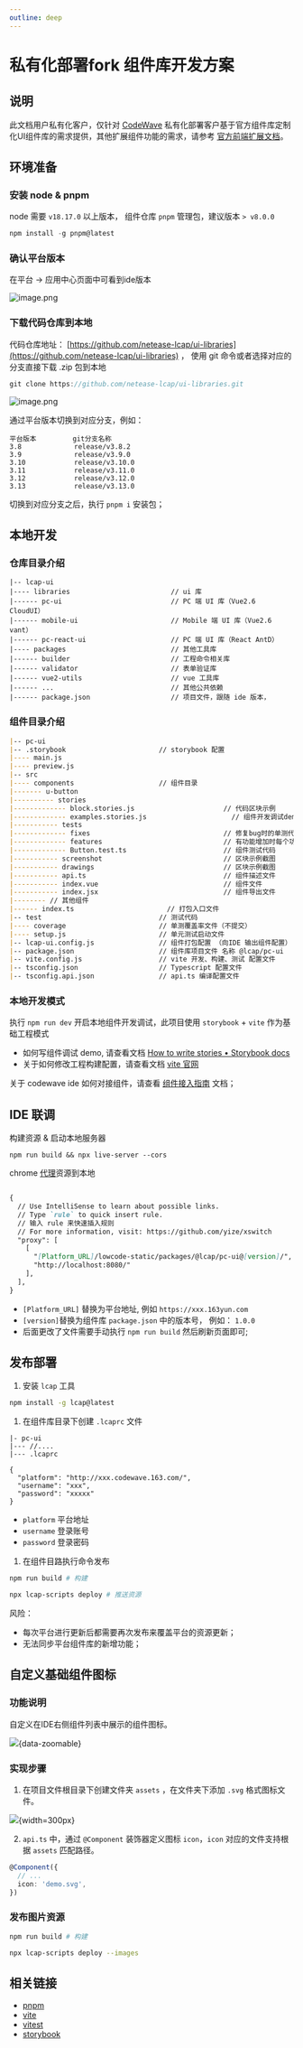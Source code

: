 ```yaml
---
outline: deep
---
```


# 私有化部署fork 组件库开发方案

## 说明

此文档用户私有化客户，仅针对 [CodeWave](https://codewave.163.com/) 私有化部署客户基于官方组件库定制化UI组件库的需求提供，其他扩展组件功能的需求，请参考 [官方前端扩展文档](../frontend/introduction.md)。

## 环境准备

### 安装 node & pnpm

node 需要 `v18.17.0`  以上版本， 组件仓库 `pnpm`  管理包，建议版本 `> v8.0.0` 

```jsx
npm install -g pnpm@latest
```

### 确认平台版本

在平台 → 应用中心页面中可看到ide版本

![image.png](/images/fork1.png)

### 下载代码仓库到本地

代码仓库地址： [https://github.com/netease-lcap/ui-libraries](https://github.com/netease-lcap/ui-libraries) ， 使用 git 命令或者选择对应的分支直接下载 .zip 包到本地

```jsx
git clone https://github.com/netease-lcap/ui-libraries.git
```

![image.png](/images/fork2.png)

通过平台版本切换到对应分支，例如：

```
平台版本         git分支名称
3.8             release/v3.8.2
3.9             release/v3.9.0
3.10            release/v3.10.0
3.11            release/v3.11.0
3.12            release/v3.12.0
3.13            release/v3.13.0
```

切换到对应分支之后，执行 `pnpm i`  安装包；

## 本地开发

### 仓库目录介绍

```
|-- lcap-ui
|---- libraries                         // ui 库
|------ pc-ui                           // PC 端 UI 库（Vue2.6 CloudUI）
|------ mobile-ui                       // Mobile 端 UI 库（Vue2.6 vant）
|------ pc-react-ui                     // PC 端 UI 库（React AntD）
|---- packages                          // 其他工具库
|------ builder                         // 工程命令相关库
|------ validator                       // 表单验证库
|------ vue2-utils                      // vue 工具库
|------ ...                             // 其他公共依赖
|------ package.json                    // 项目文件，跟随 ide 版本，
```

### 组件目录介绍

```markdown
|-- pc-ui
|-- .storybook                       // storybook 配置
|---- main.js
|---- preview.js
|-- src
|---- components                     // 组件目录
|------- u-button
|---------- stories
|------------- block.stories.js                      // 代码区块示例
|------------- examples.stories.js                     // 组件开发调试demo
|----------- tests
|------------- fixes                                 // 修复bug时的单测代码
|------------- features                              // 有功能增加时每个功能新增单测
|------------- Button.test.ts                        // 组件测试代码
|----------- screenshot                              // 区块示例截图
|----------- drawings                                // 区块示例截图
|----------- api.ts                                  // 组件描述文件
|----------- index.vue                               // 组件文件
|----------- index.jsx                               // 组件导出文件
|-------- // 其他组件
|------ index.ts                       // 打包入口文件
|-- test                             // 测试代码
|---- coverage                       // 单测覆盖率文件（不提交）
|---- setup.js                       // 单元测试启动文件
|-- lcap-ui.config.js                // 组件打包配置 （向IDE 输出组件配置）
|-- package.json                     // 组件库项目文件 名称 @lcap/pc-ui
|-- vite.config.js                   // vite 开发、构建、测试 配置文件
|-- tsconfig.json                    // Typescript 配置文件
|-- tsconfig.api.json                // api.ts 编译配置文件
```

### 本地开发模式

执行 `npm run dev`  开启本地组件开发调试，此项目使用 `storybook` + `vite` 作为基础工程模式

- 如何写组件调试 demo, 请查看文档 [How to write stories • Storybook docs](https://storybook.js.org/docs/writing-stories)
- 关于如何修改工程构建配置，请查看文档 [vite 官网](https://vitejs.dev/)

关于 codewave ide 如何对接组件，请查看 [组件接入指南](../frontend/component/index.md#接入说明) 文档；

## IDE 联调

构建资源 & 启动本地服务器

```
npm run build && npx live-server --cors
```

chrome [代理](https://chromewebstore.google.com/detail/xswitch/idkjhjggpffolpidfkikidcokdkdaogg?hl=zh-CN&utm_source=ext_sidebar)资源到本地

```markdown

{
  // Use IntelliSense to learn about possible links.
  // Type `rule` to quick insert rule.
  // 输入 rule 来快速插入规则
  // For more information, visit: https://github.com/yize/xswitch
  "proxy": [
    [
      "[Platform_URL]/lowcode-static/packages/@lcap/pc-ui@[version]/",
      "http://localhost:8080/"
    ],
  ],
}
```

- `[Platform_URL]` 替换为平台地址, 例如 `https://xxx.163yun.com`
- `[version]`替换为组件库 `package.json` 中的版本号， 例如： `1.0.0`
- 后面更改了文件需要手动执行 `npm run build`  然后刷新页面即可;

## 发布部署

1. 安装 `lcap` 工具

```bash
npm install -g lcap@latest
```

1. 在组件库目录下创建 `.lcaprc` 文件

```
|- pc-ui
|--- //....
|--- .lcaprc
```

```
{
  "platform": "http://xxx.codewave.163.com/",
  "username": "xxx",
  "password": "xxxxx"
}
```

- `platform` 平台地址
- `username` 登录账号
- `password` 登录密码
1. 在组件目路执行命令发布

```sh
npm run build # 构建

npx lcap-scripts deploy # 推送资源
```

风险：

- 每次平台进行更新后都需要再次发布来覆盖平台的资源更新；
- 无法同步平台组件库的新增功能；

## 自定义基础组件图标 <Badge type="tip" text="^3.13.0" />

### 功能说明

自定义在IDE右侧组件列表中展示的组件图标。

![](/images/component-panel-icon.png){data-zoomable}

### 实现步骤

1. 在项目文件根目录下创建文件夹 `assets` ，在文件夹下添加 `.svg` 格式图标文件。

![](/images/file-icon1.png){width=300px}

2. `api.ts` 中，通过 `@Component` 装饰器定义图标 `icon`，`icon` 对应的文件支持根据 `assets` 匹配路径。

```typescript
@Component({
  // ...
  icon: 'demo.svg',
})
```

### 发布图片资源

```sh
npm run build # 构建

npx lcap-scripts deploy --images
```

## 相关链接

* [pnpm](https://pnpm.io/zh)
* [vite](https://vitejs.dev/)
* [vitest](https://cn.vitest.dev/guide/)
* [storybook](https://storybook.js.org/docs/get-started/install)
